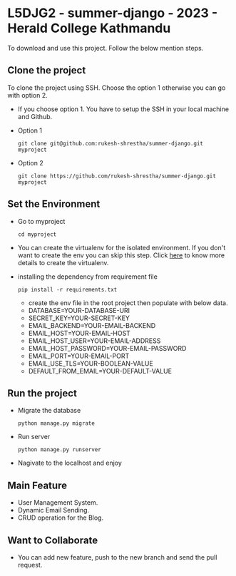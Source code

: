 # L5DJG2 - summer-django - 2023 - Herald College Kathmandu 
To download and use this project. Follow the below mention steps. 

## Clone the project
To clone the project using SSH. Choose the option 1 otherwise you can go with option 2. 
- If you choose option 1. You have to setup the SSH in your local machine and Github.
- Option 1
  
  ```
  git clone git@github.com:rukesh-shrestha/summer-django.git myproject
  ```
- Option 2

  ```
  git clone https://github.com/rukesh-shrestha/summer-django.git myproject
  ```

## Set the Environment
- Go to myproject
  
  ```
  cd myproject
  ```
- You can create the virtualenv for the isolated environment. If you don't want to create the env you can skip this step. Click [here](https://pypi.org/project/virtualenv/) to know more details to create the virtualenv.
- installing the dependency from requirement file
  
  ```
  pip install -r requirements.txt
  ```
  - create the env file in the root project then populate with below data.
  - DATABASE=YOUR-DATABASE-URI
  - SECRET_KEY=YOUR-SECRET-KEY
  - EMAIL_BACKEND=YOUR-EMAIL-BACKEND
  - EMAIL_HOST=YOUR-EMAIL-HOST
  - EMAIL_HOST_USER=YOUR-EMAIL-ADDRESS
  - EMAIL_HOST_PASSWORD=YOUR-EMAIL-PASSWORD
  - EMAIL_PORT=YOUR-EMAIL-PORT
  - EMAIL_USE_TLS=YOUR-BOOLEAN-VALUE
  - DEFAULT_FROM_EMAIL=YOUR-DEFAULT-VALUE


## Run the project
  - Migrate the database
    
    ```
    python manage.py migrate
    ```
  - Run server
    
    ```
    python manage.py runserver
    ```
  - Nagivate to the localhost and enjoy 


## Main Feature
- User Management System.
- Dynamic Email Sending.
- CRUD operation for the Blog.


## Want to Collaborate
- You can add new feature, push to the new branch and send the pull request. 
